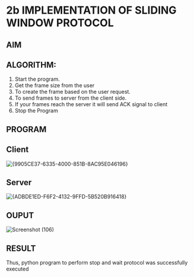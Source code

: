 # 2b IMPLEMENTATION OF SLIDING WINDOW PROTOCOL
## AIM
## ALGORITHM:
1. Start the program.
2. Get the frame size from the user
3. To create the frame based on the user request.
4. To send frames to server from the client side.
5. If your frames reach the server it will send ACK signal to client
6. Stop the Program
## PROGRAM

## Client

![{9905CE37-6335-4000-851B-8AC95E046196}](https://github.com/user-attachments/assets/459ed35c-96d0-4700-a926-e9adcd03fc0f)


## Server

![{ADBDE1ED-F6F2-4132-9FFD-5B520B916418}](https://github.com/user-attachments/assets/0e435f1c-80ad-4eac-9402-b717e93a6b73)


## OUPUT

![Screenshot (106)](https://github.com/user-attachments/assets/583c8c18-8e45-451a-98ea-49abc2c0856b)


## RESULT
Thus, python program to perform stop and wait protocol was successfully executed
